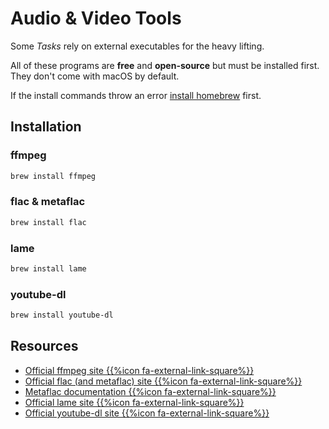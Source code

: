 # Audio & Video Tools

Some *Tasks* rely on external executables for the heavy lifting.

All of these programs are **free** and **open-source** but must be installed first. They don't come with macOS by default.

If the install commands throw an error <a href="https://docs.droppy.eberl.se/articles/macos-python/#homebrew">install homebrew</a> first.

## Installation

### ffmpeg

```bash
brew install ffmpeg
```

### flac & metaflac

```bash
brew install flac
```

### lame

```bash
brew install lame
```

### youtube-dl

```bash
brew install youtube-dl
```

## Resources

- <a href="https://ffmpeg.org" target="_blank">Official ffmpeg site {{%icon fa-external-link-square%}}</a>
- <a href="https://xiph.org/flac/" target="_blank">Official flac (and metaflac) site {{%icon fa-external-link-square%}}</a>
- <a href="https://xiph.org/flac/documentation_tools_metaflac.html" target="_blank">Metaflac documentation {{%icon fa-external-link-square%}}</a>
- <a href="http://lame.sourceforge.net" target="_blank">Official lame site {{%icon fa-external-link-square%}}</a>
- <a href="https://rg3.github.io/youtube-dl/" target="_blank">Official youtube-dl site {{%icon fa-external-link-square%}}</a>
